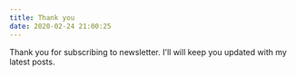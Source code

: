 ```yaml
---
title: Thank you
date: 2020-02-24 21:00:25
---
```


Thank you for subscribing to newsletter. I'll will keep you updated with my latest posts.
